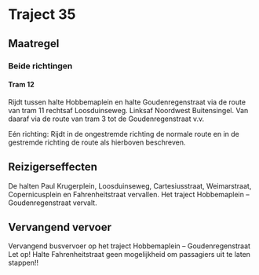 # Traject 35
## Maatregel
### Beide richtingen

#### Tram 12
Rijdt tussen halte Hobbemaplein en halte Goudenregenstraat via de route van tram 11 rechtsaf Loosduinseweg. Linksaf Noordwest Buitensingel. Van daaraf via de route van tram 3 tot de Goudenregenstraat v.v.

Eén richting:
Rijdt in de ongestremde richting de normale route en in de gestremde richting de route als hierboven beschreven.

## Reizigerseffecten
De halten Paul Krugerplein, Loosduinseweg, Cartesiusstraat, Weimarstraat, Copernicusplein en Fahrenheitstraat vervallen.
Het traject Hobbemaplein – Goudenregenstraat vervalt.

## Vervangend vervoer
Vervangend busvervoer op het traject Hobbemaplein – Goudenregenstraat
Let op! Halte Fahrenheitstraat geen mogelijkheid om passagiers uit te laten stappen!!


